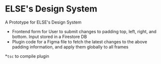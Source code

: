 # ELSE's Design System
A Prototype for ELSE's Design System

* Frontend form for User to submit changes to padding top, left, right, and bottom. Input stored in a Firestore DB
* Plugin code for a Figma file to fetch the latest changes to the above padding information, and apply them globally to all frames


*`tsc` to compile plugin